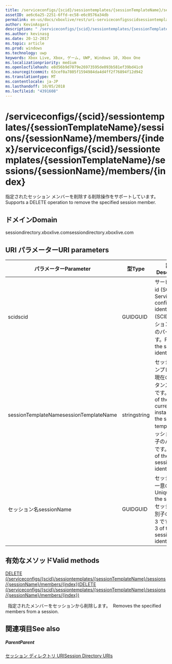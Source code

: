 ```yaml
---
title: /serviceconfigs/{scid}/sessiontemplates/{sessionTemplateName}/sessions/{sessionName}/members/{index}
assetID: ae6c6a25-2251-6ffd-ec58-e6c0576a34db
permalink: en-us/docs/xboxlive/rest/uri-serviceconfigsscidsessiontemplatessessiontemplatenamesessionnamemembersindex.html
author: KevinAsgari
description: " /serviceconfigs/{scid}/sessiontemplates/{sessionTemplateName}/sessions/{sessionName}/members/{index}"
ms.author: kevinasg
ms.date: 20-12-2017
ms.topic: article
ms.prod: windows
ms.technology: uwp
keywords: Xbox Live, Xbox, ゲーム, UWP, Windows 10, Xbox One
ms.localizationpriority: medium
ms.openlocfilehash: e8d56b9d7079e26973595de093b581ef39bd41c0
ms.sourcegitcommit: 63cef0a7805f1594984da4d4ff2f76894f12d942
ms.translationtype: MT
ms.contentlocale: ja-JP
ms.lasthandoff: 10/05/2018
ms.locfileid: "4391608"
---
```

# <a name="serviceconfigsscidsessiontemplatessessiontemplatenamesessionssessionnamemembersindex"></a><span data-ttu-id="62121-104">/serviceconfigs/{scid}/sessiontemplates/{sessionTemplateName}/sessions/{sessionName}/members/{index}</span><span class="sxs-lookup"><span data-stu-id="62121-104">/serviceconfigs/{scid}/sessiontemplates/{sessionTemplateName}/sessions/{sessionName}/members/{index}</span></span>
<span data-ttu-id="62121-105">指定されたセッション メンバーを削除する削除操作をサポートしています。</span><span class="sxs-lookup"><span data-stu-id="62121-105">Supports a DELETE operation to remove the specified session member.</span></span>
<a id="ID4EO"></a>


## <a name="domain"></a><span data-ttu-id="62121-106">ドメイン</span><span class="sxs-lookup"><span data-stu-id="62121-106">Domain</span></span>
<span data-ttu-id="62121-107">sessiondirectory.xboxlive.com</span><span class="sxs-lookup"><span data-stu-id="62121-107">sessiondirectory.xboxlive.com</span></span>  
<a id="ID4ET"></a>


## <a name="uri-parameters"></a><span data-ttu-id="62121-108">URI パラメーター</span><span class="sxs-lookup"><span data-stu-id="62121-108">URI parameters</span></span>

| <span data-ttu-id="62121-109">パラメーター</span><span class="sxs-lookup"><span data-stu-id="62121-109">Parameter</span></span>| <span data-ttu-id="62121-110">型</span><span class="sxs-lookup"><span data-stu-id="62121-110">Type</span></span>| <span data-ttu-id="62121-111">説明</span><span class="sxs-lookup"><span data-stu-id="62121-111">Description</span></span>|
| --- | --- | --- |
| <span data-ttu-id="62121-112">scid</span><span class="sxs-lookup"><span data-stu-id="62121-112">scid</span></span>| <span data-ttu-id="62121-113">GUID</span><span class="sxs-lookup"><span data-stu-id="62121-113">GUID</span></span>| <span data-ttu-id="62121-114">サービス構成 id (SCID)。</span><span class="sxs-lookup"><span data-stu-id="62121-114">Service configuration identifier (SCID).</span></span> <span data-ttu-id="62121-115">セッション識別子のパート 1 です。</span><span class="sxs-lookup"><span data-stu-id="62121-115">Part 1 of the session identifier.</span></span>|
| <span data-ttu-id="62121-116">sessionTemplateName</span><span class="sxs-lookup"><span data-stu-id="62121-116">sessionTemplateName</span></span>| <span data-ttu-id="62121-117">string</span><span class="sxs-lookup"><span data-stu-id="62121-117">string</span></span>| <span data-ttu-id="62121-118">セッション テンプレートの現在のインスタンスの名前です。</span><span class="sxs-lookup"><span data-stu-id="62121-118">Name of the current instance of the session template.</span></span> <span data-ttu-id="62121-119">セッション識別子のパート 2 です。</span><span class="sxs-lookup"><span data-stu-id="62121-119">Part 2 of the session identifier.</span></span>|
| <span data-ttu-id="62121-120">セッション名</span><span class="sxs-lookup"><span data-stu-id="62121-120">sessionName</span></span>| <span data-ttu-id="62121-121">GUID</span><span class="sxs-lookup"><span data-stu-id="62121-121">GUID</span></span>| <span data-ttu-id="62121-122">セッションの一意の ID。</span><span class="sxs-lookup"><span data-stu-id="62121-122">Unique ID of the session.</span></span> <span data-ttu-id="62121-123">セッション識別子のパート 3 です。</span><span class="sxs-lookup"><span data-stu-id="62121-123">Part 3 of the session identifier.</span></span>|

<a id="ID4EDC"></a>


## <a name="valid-methods"></a><span data-ttu-id="62121-124">有効なメソッド</span><span class="sxs-lookup"><span data-stu-id="62121-124">Valid methods</span></span>

[<span data-ttu-id="62121-125">DELETE (/serviceconfigs/{scid}/sessiontemplates/{sessionTemplateName}/sessions/{sessionName}/members/{index})</span><span class="sxs-lookup"><span data-stu-id="62121-125">DELETE (/serviceconfigs/{scid}/sessiontemplates/{sessionTemplateName}/sessions/{sessionName}/members/{index})</span></span>](uri-serviceconfigsscidsessiontemplatessessiontemplatenamesessionnamemembersindexdelete.md)

<span data-ttu-id="62121-126">&nbsp;&nbsp;指定されたメンバーをセッションから削除します。</span><span class="sxs-lookup"><span data-stu-id="62121-126">&nbsp;&nbsp;Removes the specified members from a session.</span></span>

<a id="ID4ENC"></a>


## <a name="see-also"></a><span data-ttu-id="62121-127">関連項目</span><span class="sxs-lookup"><span data-stu-id="62121-127">See also</span></span>

<a id="ID4EPC"></a>


##### <a name="parent"></a><span data-ttu-id="62121-128">Parent</span><span class="sxs-lookup"><span data-stu-id="62121-128">Parent</span></span>

[<span data-ttu-id="62121-129">セッション ディレクトリ URI</span><span class="sxs-lookup"><span data-stu-id="62121-129">Session Directory URIs</span></span>](atoc-reference-sessiondirectory.md)

